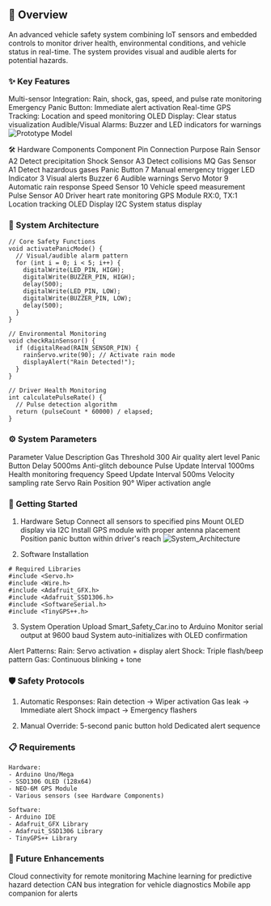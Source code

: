 ## **📌 Overview**

An advanced vehicle safety system combining IoT sensors and embedded controls to monitor driver health, environmental conditions, and vehicle status in real-time. The system provides visual and audible alerts for potential hazards.

### **✨ Key Features**

Multi-sensor Integration: Rain, shock, gas, speed, and pulse rate monitoring
Emergency Panic Button: Immediate alert activation
Real-time GPS Tracking: Location and speed monitoring
OLED Display: Clear status visualization
Audible/Visual Alarms: Buzzer and LED indicators for warnings
![Prototype Model](https://github.com/user-attachments/assets/7e7fb300-6939-4122-957c-da22306098be)


🛠 Hardware Components
Component	Pin Connection	Purpose
Rain Sensor	A2	Detect precipitation
Shock Sensor	A3	Detect collisions
MQ Gas Sensor	A1	Detect hazardous gases
Panic Button	7	Manual emergency trigger
LED Indicator	3	Visual alerts
Buzzer	6	Audible warnings
Servo Motor	9	Automatic rain response
Speed Sensor	10	Vehicle speed measurement
Pulse Sensor	A0	Driver heart rate monitoring
GPS Module	RX:0, TX:1	Location tracking
OLED Display	I2C	System status display

### **🧠 System Architecture**
```
// Core Safety Functions
void activatePanicMode() {
  // Visual/audible alarm pattern
  for (int i = 0; i < 5; i++) {
    digitalWrite(LED_PIN, HIGH);
    digitalWrite(BUZZER_PIN, HIGH);
    delay(500);
    digitalWrite(LED_PIN, LOW);
    digitalWrite(BUZZER_PIN, LOW);
    delay(500);
  }
}

// Environmental Monitoring
void checkRainSensor() {
  if (digitalRead(RAIN_SENSOR_PIN) {
    rainServo.write(90); // Activate rain mode
    displayAlert("Rain Detected!");
  }
}

// Driver Health Monitoring
int calculatePulseRate() {
  // Pulse detection algorithm
  return (pulseCount * 60000) / elapsed;
}
```
### **⚙️ System Parameters**
Parameter	Value	Description
Gas Threshold	300	Air quality alert level
Panic Button Delay	5000ms	Anti-glitch debounce
Pulse Update Interval	1000ms	Health monitoring frequency
Speed Update Interval	500ms	Velocity sampling rate
Servo Rain Position	90°	Wiper activation angle

### **🚀 Getting Started**
1. Hardware Setup
Connect all sensors to specified pins
Mount OLED display via I2C
Install GPS module with proper antenna placement
Position panic button within driver's reach
![System_Architecture](https://github.com/user-attachments/assets/01838c89-ccd9-42b3-91c5-8c1a1493802b)

2. Software Installation
```
# Required Libraries
#include <Servo.h>
#include <Wire.h>
#include <Adafruit_GFX.h>
#include <Adafruit_SSD1306.h>
#include <SoftwareSerial.h>
#include <TinyGPS++.h>
```
3. System Operation
Upload Smart_Safety_Car.ino to Arduino
Monitor serial output at 9600 baud
System auto-initializes with OLED confirmation

Alert Patterns:
Rain: Servo activation + display alert
Shock: Triple flash/beep pattern
Gas: Continuous blinking + tone

### **🛡 Safety Protocols**
1. Automatic Responses:
Rain detection → Wiper activation
Gas leak → Immediate alert
Shock impact → Emergency flashers

2. Manual Override:
5-second panic button hold
Dedicated alert sequence

### **📋 Requirements**
```
Hardware:
- Arduino Uno/Mega
- SSD1306 OLED (128x64)
- NEO-6M GPS Module
- Various sensors (see Hardware Components)

Software:
- Arduino IDE
- Adafruit_GFX Library
- Adafruit_SSD1306 Library
- TinyGPS++ Library
```

### **🌟 Future Enhancements**
Cloud connectivity for remote monitoring
Machine learning for predictive hazard detection
CAN bus integration for vehicle diagnostics
Mobile app companion for alerts



